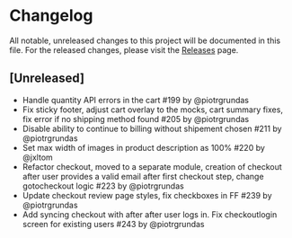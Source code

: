 # Changelog

All notable, unreleased changes to this project will be documented in this file. For the released changes, please visit the [Releases](https://github.com/mirumee/saleor-storefront/releases) page.

## [Unreleased]

- Handle quantity API errors in the cart #199 by @piotrgrundas
- Fix sticky footer, adjust cart overlay to the mocks, cart summary fixes, fix error if no shipping method found #205 by @piotrgrundas
- Disable ability to continue to billing without shipement chosen #211 by @piotrgrundas
- Set max width of images in product description as 100% #220 by @jxltom
- Refactor checkout, moved to a separate module, creation of checkout after user provides a valid email after first checkout step, change gotocheckout logic #223 by @piotrgrundas
- Update checkout review page styles, fix checkboxes in FF #239 by @piotrgrundas
- Add syncing checkout with after after user logs in. Fix checkoutlogin screen for existing users #243 by @piotrgrundas
